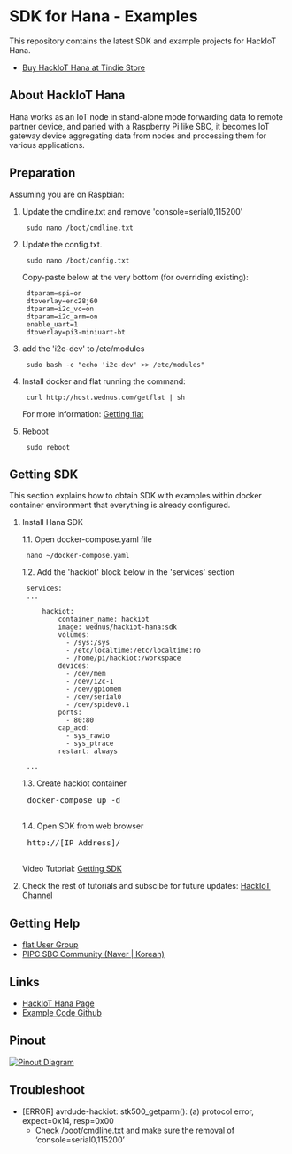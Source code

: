 SDK for Hana - Examples
=======================
This repository contains the latest SDK and example projects for HackIoT Hana.
- [Buy HackIoT Hana at Tindie Store](https://www.tindie.com/products/sundew/hackiot-hana/)


About HackIoT Hana
------------------
Hana works as an IoT node in stand-alone mode forwarding data to remote partner device, and paried with a Raspberry Pi like SBC, it becomes IoT gateway device aggregating data from nodes and processing them for various applications.


Preparation
-----------
Assuming you are on Raspbian:

1. Update the cmdline.txt and remove 'console=serial0,115200'

        sudo nano /boot/cmdline.txt

2. Update the config.txt.

        sudo nano /boot/config.txt

    Copy-paste below at the very bottom (for overriding existing):

        dtparam=spi=on
        dtoverlay=enc28j60
        dtparam=i2c_vc=on
        dtparam=i2c_arm=on
        enable_uart=1
        dtoverlay=pi3-miniuart-bt

3. add the 'i2c-dev' to /etc/modules

        sudo bash -c "echo 'i2c-dev' >> /etc/modules"

4. Install docker and flat running the command:

        curl http://host.wednus.com/getflat | sh

    For more information: [Getting flat](http://flat.wednus.com/getting_flat)

5. Reboot

        sudo reboot


Getting SDK
-----------
This section explains how to obtain SDK with examples within docker container environment that everything is already configured.

1. Install Hana SDK

    1.1. Open docker-compose.yaml file

        nano ~/docker-compose.yaml

    1.2. Add the 'hackiot' block below in the 'services' section

        services:
        ...

            hackiot:
                container_name: hackiot
                image: wednus/hackiot-hana:sdk
                volumes:
                  - /sys:/sys
                  - /etc/localtime:/etc/localtime:ro
                  - /home/pi/hackiot:/workspace
                devices:
                  - /dev/mem
                  - /dev/i2c-1
                  - /dev/gpiomem
                  - /dev/serial0
                  - /dev/spidev0.1
                ports:
                  - 80:80
                cap_add:
                  - sys_rawio
                  - sys_ptrace
                restart: always

        ...

    1.3. Create hackiot container

    <pre>
    docker-compose up -d
    </pre>

    1.4. Open SDK from web browser

    <pre>
    http://[IP Address]/
    </pre>

    Video Tutorial: [Getting SDK](https://youtu.be/gMTeAAD0RU8?t=66)

2. Check the rest of tutorials and subscibe for future updates: [HackIoT Channel](https://www.youtube.com/watch?v=gMTeAAD0RU8&list=PLZUCEVEg3M0zYlqqQph_oWH438ZeypqRk)


Getting Help
------------
- [flat User Group](https://groups.google.com/d/forum/goflat)
- [PIPC SBC Community (Naver | Korean)](http://cafe.naver.com/pipc)


Links
-----
- [HackIoT Hana Page](http://flat.wednus.com/built-for-flat)
- [Example Code Github](https://github.com/wednus/hana)


Pinout
------
[![Pinout Diagram](http://flat.wednus.com/_/rsrc/1549090245745/built-for-flat/hana/HackIoT%20Hana%20-%20Pinout%20Diagram.png)](http://flat.wednus.com/built-for-flat/hana)


Troubleshoot
------------
- [ERROR] avrdude-hackiot: stk500_getparm(): (a) protocol error, expect=0x14, resp=0x00
    - Check /boot/cmdline.txt and make sure the removal of ‘console=serial0,115200’

